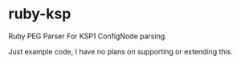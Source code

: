 # ruby-ksp

Ruby PEG Parser For KSP1 ConfigNode parsing.

Just example code, I have no plans on supporting or extending this.
